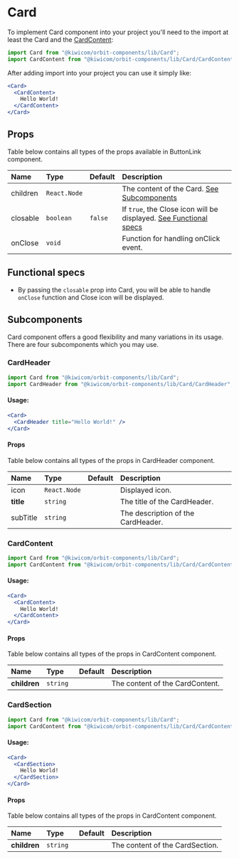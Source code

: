 # Card
To implement Card component into your project you'll need to the import at least the Card and the [CardContent](#cardcontent):
```jsx
import Card from "@kiwicom/orbit-components/lib/Card";
import CardContent from "@kiwicom/orbit-components/lib/Card/CardContent";
```
After adding import into your project you can use it simply like:
```jsx
<Card>
  <CardContent>
    Hello World!
  </CardContent>
</Card>
```
## Props
Table below contains all types of the props available in ButtonLink component.

| Name          | Type                  | Default         | Description                      |
| :------------ | :---------------------| :-------------- | :------------------------------- |
| children      | `React.Node`          |                 | The content of the Card. [See Subcomponents](#sub-components)
| closable      | `boolean`             | `false`         | If `true`, the Close icon will be displayed. [See Functional specs](#functional-specs)
| onClose       | `void`                |                 | Function for handling onClick event.

## Functional specs
* By passing the `closable` prop into Card, you will be able to handle `onClose` function and Close icon will be displayed.

## Subcomponents
Card component offers a good flexibility and many variations in its usage. There are four subcomponents which you may use.

### CardHeader
```jsx
import Card from "@kiwicom/orbit-components/lib/Card";
import CardHeader from "@kiwicom/orbit-components/lib/Card/CardHeader";
```
#### Usage:
```jsx
<Card>
  <CardHeader title="Hello World!" />
</Card>
```

#### Props
Table below contains all types of the props in CardHeader component.

| Name          | Type                  | Default         | Description                      |
| :------------ | :---------------------| :-------------- | :------------------------------- |
| icon          | `React.Node`          |                 | Displayed icon.
| **title**     | `string `             |                 | The title of the CardHeader.
| subTitle      | `string`              |                 | The description of the CardHeader.

### CardContent
```jsx
import Card from "@kiwicom/orbit-components/lib/Card";
import CardContent from "@kiwicom/orbit-components/lib/Card/CardContent";
```
#### Usage:
```jsx
<Card>
  <CardContent>
    Hello World!
  </CardContent>
</Card>
```

#### Props
Table below contains all types of the props in CardContent component.

| Name          | Type                  | Default         | Description                      |
| :------------ | :---------------------| :-------------- | :------------------------------- |
| **children**  | `string `             |                 | The content of the CardContent.

### CardSection
```jsx
import Card from "@kiwicom/orbit-components/lib/Card";
import CardContent from "@kiwicom/orbit-components/lib/Card/CardContent";
```
#### Usage:
```jsx
<Card>
  <CardSection>
    Hello World!
  </CardSection>
</Card>
```

#### Props
Table below contains all types of the props in CardContent component.

| Name          | Type                  | Default         | Description                      |
| :------------ | :---------------------| :-------------- | :------------------------------- |
| **children**  | `string `             |                 | The content of the CardSection.

